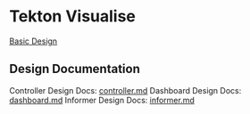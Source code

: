 # Tekton Visualise 

[Basic Design](assets/design_doc.svg)

## Design Documentation
Controller Design Docs: [controller.md](./controller.md)
Dashboard Design Docs: [dashboard.md](./dashboard.md)
Informer Design Docs: [informer.md](./informer.md)
